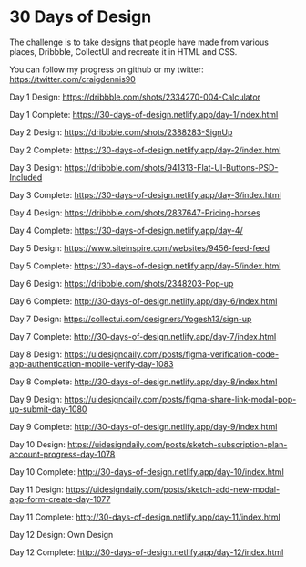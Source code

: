 # 30 Days of Design

The challenge is to take designs that people have made from various places, Dribbble, CollectUI and recreate it in HTML and CSS.

You can follow my progress on github or my twitter: https://twitter.com/craigdennis90


Day 1 Design: https://dribbble.com/shots/2334270-004-Calculator

Day 1 Complete: https://30-days-of-design.netlify.app/day-1/index.html

Day 2 Design: https://dribbble.com/shots/2388283-SignUp

Day 2 Complete: https://30-days-of-design.netlify.app/day-2/index.html

Day 3 Design: https://dribbble.com/shots/941313-Flat-UI-Buttons-PSD-Included

Day 3 Complete: https://30-days-of-design.netlify.app/day-3/index.html

Day 4 Design: https://dribbble.com/shots/2837647-Pricing-horses

Day 4 Complete: https://30-days-of-design.netlify.app/day-4/

Day 5 Design: https://www.siteinspire.com/websites/9456-feed-feed

Day 5 Complete: https://30-days-of-design.netlify.app/day-5/index.html

Day 6 Design: https://dribbble.com/shots/2348203-Pop-up

Day 6 Complete: http://30-days-of-design.netlify.app/day-6/index.html

Day 7 Design: https://collectui.com/designers/Yogesh13/sign-up

Day 7 Complete: http://30-days-of-design.netlify.app/day-7/index.html

Day 8 Design: https://uidesigndaily.com/posts/figma-verification-code-app-authentication-mobile-verify-day-1083

Day 8 Complete: http://30-days-of-design.netlify.app/day-8/index.html

Day 9 Design: https://uidesigndaily.com/posts/figma-share-link-modal-pop-up-submit-day-1080

Day 9 Complete: http://30-days-of-design.netlify.app/day-9/index.html

Day 10 Design: https://uidesigndaily.com/posts/sketch-subscription-plan-account-progress-day-1078

Day 10 Complete: http://30-days-of-design.netlify.app/day-10/index.html

Day 11 Design: 
https://uidesigndaily.com/posts/sketch-add-new-modal-app-form-create-day-1077

Day 11 Complete:  http://30-days-of-design.netlify.app/day-11/index.html

Day 12 Design: Own Design

Day 12 Complete: http://30-days-of-design.netlify.app/day-12/index.html




